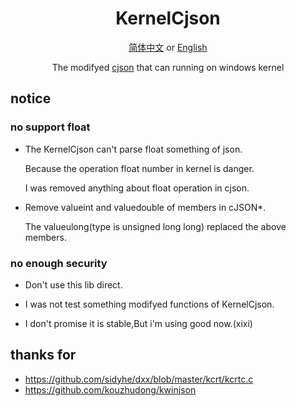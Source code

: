 <div align="center">

# KernelCjson

[简体中文](README-zh.md) or [English](README.md)  

The modifyed [cjson](https://github.com/DaveGamble/cJSON) that can running on windows kernel

</div>

## notice
### no support float
- The KernelCjson can't parse float something of json.

  Because the operation float number in kernel is danger.
  
  I was removed anything about float operation in cjson.

- Remove valueint and valuedouble of members in cJSON*.

  The valueulong(type is unsigned long long) replaced the above members.

### no enough security
- Don't use this lib direct.

- I was not test something modifyed functions of KernelCjson.

- I don't promise it is stable,But i'm using good now.(xixi)

## thanks for
- https://github.com/sidyhe/dxx/blob/master/kcrt/kcrtc.c
- https://github.com/kouzhudong/kwinjson
